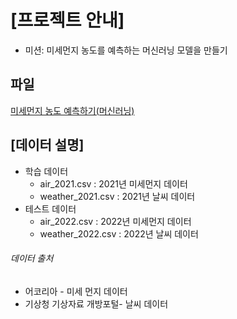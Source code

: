 # [프로젝트 안내]
* 미션: 미세먼지 농도를 예측하는 머신러닝 모델을 만들기
## 파일
[미세먼지 농도 예측하기(머신러닝)](./mini_project.ipynb)  
## [데이터 설명]

* 학습 데이터  
    * air_2021.csv : 2021년 미세먼지 데이터  
    * weather_2021.csv : 2021년 날씨 데이터  
* 테스트 데이터  
    * air_2022.csv : 2022년 미세먼지 데이터  
    * weather_2022.csv : 2022년 날씨 데이터  
    
###### 데이터 출처 
- 어코리아 - 미세 먼지 데이터  
- 기상청 기상자료 개방포털- 날씨 데이터  